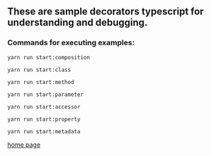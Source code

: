 ## These are sample decorators typescript for understanding and debugging.

### Сommands for executing examples:

`yarn run start:composition`

`yarn run start:class`

`yarn run start:method`

`yarn run start:parameter`

`yarn run start:accessor`

`yarn run start:property`

`yarn run start:metadata`

[home page](https://typescript.pp.ua)
